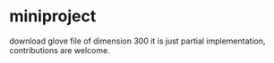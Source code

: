 # miniproject
download glove file of dimension 300
it is just partial implementation, contributions are welcome.
